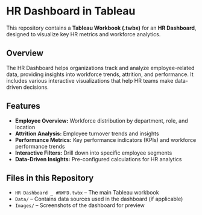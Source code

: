 # HR Dashboard in Tableau  

This repository contains a **Tableau Workbook (.twbx)** for an **HR Dashboard**, designed to visualize key HR metrics and workforce analytics.  

## Overview  
The HR Dashboard helps organizations track and analyze employee-related data, providing insights into workforce trends, attrition, and performance. It includes various interactive visualizations that help HR teams make data-driven decisions.  

##  Features  
- **Employee Overview:** Workforce distribution by department, role, and location  
- **Attrition Analysis:** Employee turnover trends and insights  
- **Performance Metrics:** Key performance indicators (KPIs) and workforce performance trends  
- **Interactive Filters:** Drill down into specific employee segments  
- **Data-Driven Insights:** Pre-configured calculations for HR analytics  

##  Files in this Repository  
- `HR Dashboard _ #RWFD.twbx` – The main Tableau workbook  
- `Data/` – Contains data sources used in the dashboard (if applicable)  
- `Images/` – Screenshots of the dashboard for preview  



